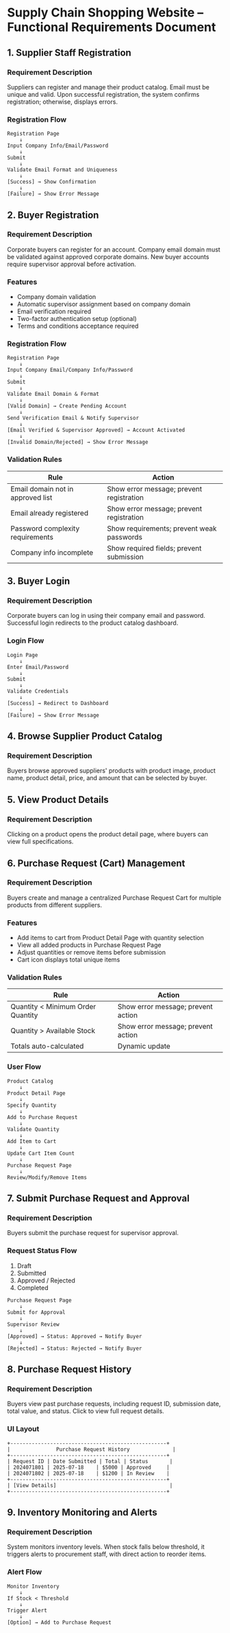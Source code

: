 # Supply Chain Shopping Website – Functional Requirements Document

## 1. Supplier Staff Registration

### Requirement Description
Suppliers can register and manage their product catalog. Email must be unique and valid. Upon successful registration, the system confirms registration; otherwise, displays errors.

### Registration Flow
```
Registration Page 
    ↓
Input Company Info/Email/Password
    ↓
Submit
    ↓
Validate Email Format and Uniqueness
    ↓
[Success] → Show Confirmation
    ↓
[Failure] → Show Error Message
```

## 2. Buyer Registration

### Requirement Description
Corporate buyers can register for an account. Company email domain must be validated against approved corporate domains. New buyer accounts require supervisor approval before activation.

### Features
- Company domain validation
- Automatic supervisor assignment based on company domain
- Email verification required
- Two-factor authentication setup (optional)
- Terms and conditions acceptance required

### Registration Flow
```
Registration Page
    ↓
Input Company Email/Company Info/Password
    ↓
Submit
    ↓
Validate Email Domain & Format
    ↓
[Valid Domain] → Create Pending Account
    ↓
Send Verification Email & Notify Supervisor
    ↓
[Email Verified & Supervisor Approved] → Account Activated
    ↓
[Invalid Domain/Rejected] → Show Error Message
```

### Validation Rules
| Rule | Action |
|------|---------|
| Email domain not in approved list | Show error message; prevent registration |
| Email already registered | Show error message; prevent registration |
| Password complexity requirements | Show requirements; prevent weak passwords |
| Company info incomplete | Show required fields; prevent submission |

## 3. Buyer Login

### Requirement Description
Corporate buyers can log in using their company email and password. Successful login redirects to the product catalog dashboard.

### Login Flow
```
Login Page
    ↓
Enter Email/Password
    ↓
Submit
    ↓
Validate Credentials
    ↓
[Success] → Redirect to Dashboard
    ↓
[Failure] → Show Error Message
```

## 4. Browse Supplier Product Catalog

### Requirement Description
Buyers browse approved suppliers' products with product image, product name, product detail, price, and amount that can be selected by buyer. 


## 5. View Product Details

### Requirement Description
Clicking on a product opens the product detail page, where buyers can view full specifications.

## 6. Purchase Request (Cart) Management

### Requirement Description
Buyers create and manage a centralized Purchase Request Cart for multiple products from different suppliers.

### Features
- Add items to cart from Product Detail Page with quantity selection
- View all added products in Purchase Request Page
- Adjust quantities or remove items before submission
- Cart icon displays total unique items

### Validation Rules
| Rule | Action |
|------|---------|
| Quantity < Minimum Order Quantity | Show error message; prevent action |
| Quantity > Available Stock | Show error message; prevent action |
| Totals auto-calculated | Dynamic update |

### User Flow
```
Product Catalog
    ↓
Product Detail Page
    ↓
Specify Quantity
    ↓
Add to Purchase Request
    ↓
Validate Quantity
    ↓
Add Item to Cart
    ↓
Update Cart Item Count
    ↓
Purchase Request Page
    ↓
Review/Modify/Remove Items
```

## 7. Submit Purchase Request and Approval

### Requirement Description
Buyers submit the purchase request for supervisor approval. 

### Request Status Flow
1. Draft
2. Submitted
3. Approved / Rejected
4. Completed

```
Purchase Request Page
    ↓
Submit for Approval
    ↓
Supervisor Review
    ↓
[Approved] → Status: Approved → Notify Buyer
    ↓
[Rejected] → Status: Rejected → Notify Buyer
```

## 8. Purchase Request History

### Requirement Description
Buyers view past purchase requests, including request ID, submission date, total value, and status. Click to view full request details.

### UI Layout
```
+---------------------------------------------------+
|               Purchase Request History              |
+---------------------------------------------------+
| Request ID | Date Submitted | Total | Status       |
| 2024071801 | 2025-07-18    | $5000 | Approved     |
| 2024071802 | 2025-07-18    | $1200 | In Review    |
+---------------------------------------------------+
| [View Details]                                     |
+---------------------------------------------------+
```

## 9. Inventory Monitoring and Alerts

### Requirement Description
System monitors inventory levels. When stock falls below threshold, it triggers alerts to procurement staff, with direct action to reorder items.

### Alert Flow
```
Monitor Inventory
    ↓
If Stock < Threshold
    ↓
Trigger Alert
    ↓
[Option] → Add to Purchase Request
```
